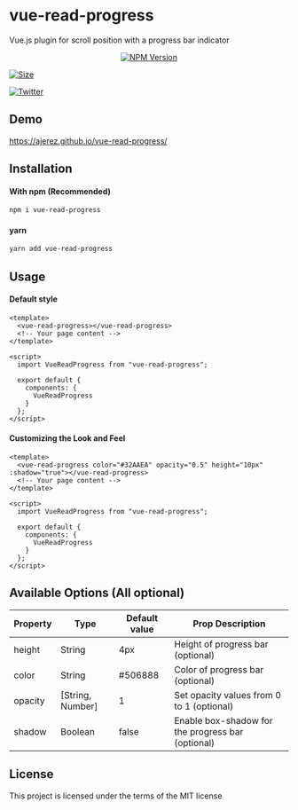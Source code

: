 # vue-read-progress
Vue.js plugin for scroll position with a progress bar indicator

<p align="center">
  <a href="https://www.npmjs.com/package/vue-read-progress"><img alt="NPM Version" src="https://img.shields.io/npm/v/vue-read-progress.svg?style=for-the-badge"></a> 

  <a href="https://bundlephobia.com/result?p=vue-read-progress"><img alt="Size" src="https://img.shields.io/bundlephobia/minzip/vue-read-progress.svg?style=for-the-badge"></a>

  <a href="https://twitter.com/alberto_jrz"><img alt="Twitter" src="https://img.shields.io/static/v1.svg?label=TWITTER&message=follow&color=blue&style=for-the-badge"></a> 
</p>

## Demo

https://ajerez.github.io/vue-read-progress/


## Installation

#### With npm (Recommended)
```bash
npm i vue-read-progress
```

#### yarn
```bash
yarn add vue-read-progress
```

## Usage

#### Default style

```vue
<template>
  <vue-read-progress></vue-read-progress>
  <!-- Your page content -->
</template>

<script>
  import VueReadProgress from "vue-read-progress";

  export default {
    components: {
      VueReadProgress
    }
  };
</script>
```

#### Customizing the Look and Feel

```vue
<template>
  <vue-read-progress color="#32AAEA" opacity="0.5" height="10px" :shadow="true"></vue-read-progress>
  <!-- Your page content -->
</template>

<script>
  import VueReadProgress from "vue-read-progress";

  export default {
    components: {
      VueReadProgress
    }
  };
</script>
```

## Available Options (All optional)

| Property | Type   | Default value | Prop Description                       |
|----------|--------|---------------|-----------------------------------|
| height  | String | 4px           | Height of progress bar (optional)       |
| color   | String | #506888       | Color of progress bar (optional) |
| opacity | [String, Number] | 1   | Set opacity values from 0 to 1 (optional)          |
| shadow  | Boolean | false        | Enable box-shadow for the progress bar (optional)   |

## License

This project is licensed under the terms of the MIT license
